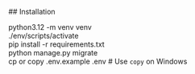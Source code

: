 ## Installation  

python3.12 -m venv venv  
./env/scripts/activate  
pip install -r requirements.txt  
python manage.py migrate  
cp or copy .env.example .env    # Use `copy` on Windows

